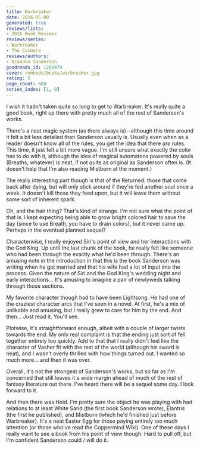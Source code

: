 ```yaml
---
title: Warbreaker
date: 2016-05-08
generated: true
reviews/lists:
- 2016 Book Reviews
reviews/series:
- Warbreaker
- The Cosmere
reviews/authors:
- Brandon Sanderson
goodreads_id: 1268479
cover: /embeds/books/warbreaker.jpg
rating: 5
page_count: 688
series_index: [1, 0]
---
```

I wish it hadn't taken quite so long to get to Warbreaker. It's really quite a good book, right up there with pretty much all of the rest of Sanderson's works.  

There's a neat magic system (as there always is)--although this time around it felt a bit less detailed than Sanderson usually is. Usually even when as a reader doesn't know all of the rules, you get the idea that there _are_ rules. This time, it just felt a bit more vague. I'm still unsure what exactly the color has to do with it, although the idea of magical automatons powered by souls (Breaths, whatever) is neat, if not quite as original as Sanderson often is. (It doesn't help that I'm also reading Mistborn at the moment.)  

<!--more-->

The really interesting part though is that of the Returned: those that come back after dying, but will only stick around if they're fed another soul once a week. It doesn't kill those they feed upon, but it will leave them without some sort of inherent spark.  

Oh, and the hair thing? That's kind of strange. I'm not sure what the point of that is. I kept expecting being able to grow bright colored hair to save the day (since to use Breath, you have to drain colors), but it never came up. Perhaps in the eventual planned sequel?  

Characterwise, I really enjoyed Siri's point of view and her interactions with the God King. Up until the last chunk of the book, he really felt like someone who had been through the exactly what he'd been through. There's an amusing note in the introduction in that this is the book Sanderson was writing when he got married and that his wife had a lot of input into the process. Given the nature of Siri and the God King's wedding night and early interactions... It's amusing to imagine a pair of newlyweds talking through those sections.  

My favorite character though had to have been Lightsong. He had one of the craziest character arcs that I've seen in a novel. At first, he's a mix of unlikable and amusing, but I really grew to care for him by the end. And then... Just read it. You'll see.  

Plotwise, it's straightforward enough, albeit with a couple of larger twists towards the end. My only real complaint is that the ending just sort of fell together entirely too quickly. Add to that that I really didn't feel like the character of Vasher fit with the rest of the world (although his sword is neat), and I wasn't overly thrilled with how things turned out. I wanted so much more... and then it was over.  

Overall, it's not the strongest of Sanderson's works, but so far as I'm concerned that still leaves it a wide margin ahead of much of the rest of fantasy literature out there. I've heard there will be a sequel some day. I look forward to it.  

And then there was Hoid. I'm pretty sure the object he was playing with had relations to at least White Sand (the first book Sanderson wrote), Elantris (the first he published), and Mistborn (which he'd finished just before Warbreaker). It's a neat Easter Egg for those paying entirely too much attention (or those who've read the Coppermind Wiki). One of these days I really want to see a book from his point of view though. Hard to pull off, but I'm confident Sanderson could / will do it.